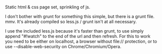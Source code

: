 Static html & css page set, sprinkling of js.

I don't bother with grunt for something this simple, but there is a 
grunt file. mmv. It's already compiled so less.js / grunt isn't at all
necessary.

I use the included less.js because it's faster than grunt, to use simply
append "#!watch" to the end of the url and then refresh. For this to
work you need to be either on localhost, a browser without file:// 
protection, or to use --disable-web-security on Chrome/Chromium/Opera.